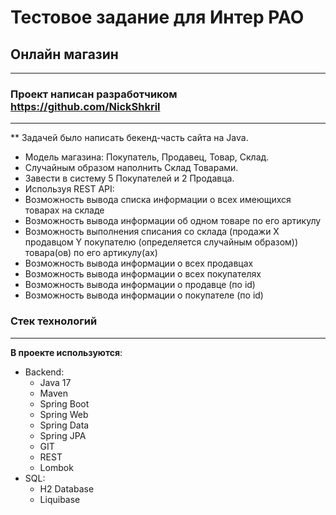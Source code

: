 # Тестовое задание для Интер РАО
## Онлайн магазин
***

### Проект написан разработчиком https://github.com/NickShkril
***

** Задачей было написать бекенд-часть сайта на Java.
* Модель магазина: Покупатель, Продавец, Товар, Склад. 
* Случайным образом наполнить Склад Товарами.
* Завести в систему 5 Покупателей и 2 Продавца.
* Используя REST API:
* Возможность вывода списка информации о всех имеющихся товарах на складе
* Возможность вывода информации об одном товаре по его артикулу
* Возможность выполнения списания со склада (продажи Х продавцом Y покупателю (определяется случайным образом)) товара(ов) по его артикулу(ах)
* Возможность вывода информации о всех продавцах
* Возможность вывода информации о всех покупателях 
* Возможность вывода информации о продавце (по id)
* Возможность вывода информации о покупателе (по id)

### Стек технологий
***
**В проекте используются**:

* Backend:
    - Java 17
    - Maven
    - Spring Boot
    - Spring Web
    - Spring Data
    - Spring JPA
    - GIT
    - REST
    - Lombok
* SQL:
    - H2 Database
    - Liquibase





